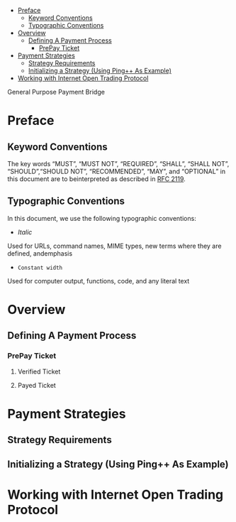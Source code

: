 - [Preface](#sec-1)
  - [Keyword Conventions](#sec-1-1)
  - [Typographic Conventions](#sec-1-2)
- [Overview](#sec-2)
  - [Defining A Payment Process](#sec-2-1)
    - [PrePay Ticket](#sec-2-1-1)
- [Payment Strategies](#sec-3)
  - [Strategy Requirements](#sec-3-1)
  - [Initializing a Strategy (Using Ping++ As Example)](#sec-3-2)
- [Working with Internet Open Trading Protocol](#sec-4)

General Purpose Payment Bridge

# Preface<a id="sec-1" name="sec-1"></a>

## Keyword Conventions<a id="sec-1-1" name="sec-1-1"></a>

The key words &ldquo;MUST&rdquo;, &ldquo;MUST NOT&rdquo;, &ldquo;REQUIRED&rdquo;, &ldquo;SHALL&rdquo;, &ldquo;SHALL NOT&rdquo;, &ldquo;SHOULD&rdquo;,&ldquo;SHOULD NOT&rdquo;, &ldquo;RECOMMENDED&rdquo;, &ldquo;MAY&rdquo;, and &ldquo;OPTIONAL&rdquo; in this document are to beinterpreted as described in [RFC 2119](http://tools.ietf.org/html/rfc2119).

## Typographic Conventions<a id="sec-1-2" name="sec-1-2"></a>

In this document, we use the following typographic conventions:

-   *Italic*

Used for URLs, command names, MIME types, new terms where they are defined, andemphasis

-   `Constant width`

Used for computer output, functions, code, and any literal text

# Overview<a id="sec-2" name="sec-2"></a>

## Defining A Payment Process<a id="sec-2-1" name="sec-2-1"></a>

### PrePay Ticket<a id="sec-2-1-1" name="sec-2-1-1"></a>

1.  Verified Ticket

2.  Payed Ticket

# Payment Strategies<a id="sec-3" name="sec-3"></a>

## Strategy Requirements<a id="sec-3-1" name="sec-3-1"></a>

## Initializing a Strategy (Using Ping++ As Example)<a id="sec-3-2" name="sec-3-2"></a>

# Working with Internet Open Trading Protocol<a id="sec-4" name="sec-4"></a>
